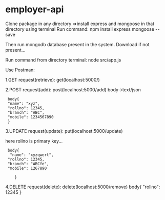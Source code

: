 # employer-api

Clone package in any directory =>install express and mongoose in that directory using terminal Run command: npm install express mongoose --save

Then run mongodb database present in the system. Download if not present...

Run command from directory terminal: node src/app.js

Use Postman:

1.GET request(retrieve): get(localhost:5000/)

2.POST request(add): post(localhost:5000/add) body->text/json

     body{
     "name": "xyz",
     "rollno": 12345,
     "branch": "ABC",
     "mobile": 1234567890
     }
3.UPDATE request(update): put(localhost:5000/update)

  here rollno is primary key...
  
     body{
      "name": "xyzqwert",
     "rollno": 12345,
     "branch": "ABCfe",
     "mobile": 1267890
     
        }
4.DELETE request(delete): delete(localhost:5000/remove) body{ "rollno": 12345 }
